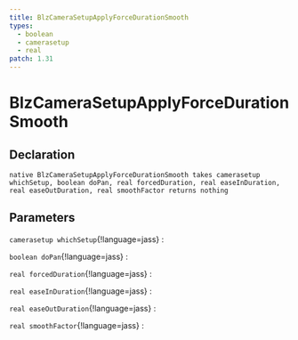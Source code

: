 ```yaml
---
title: BlzCameraSetupApplyForceDurationSmooth
types:
  - boolean
  - camerasetup
  - real
patch: 1.31
---
```


# BlzCameraSetupApplyForceDurationSmooth

## Declaration

```jass
native BlzCameraSetupApplyForceDurationSmooth takes camerasetup whichSetup, boolean doPan, real forcedDuration, real easeInDuration, real easeOutDuration, real smoothFactor returns nothing
```

## Parameters
`camerasetup whichSetup`{!language=jass}
: 

`boolean doPan`{!language=jass}
: 

`real forcedDuration`{!language=jass}
: 

`real easeInDuration`{!language=jass}
: 

`real easeOutDuration`{!language=jass}
: 

`real smoothFactor`{!language=jass}
: 

